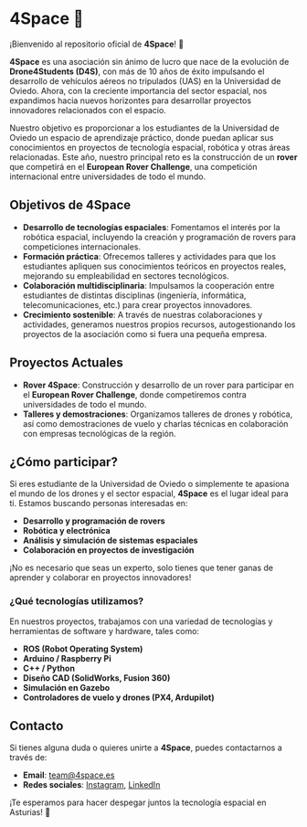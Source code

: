 # 4Space 🚀

¡Bienvenido al repositorio oficial de **4Space**! 🎉

**4Space** es una asociación sin ánimo de lucro que nace de la evolución de **Drone4Students (D4S)**, con más de 10 años de éxito impulsando el desarrollo de vehículos aéreos no tripulados (UAS) en la Universidad de Oviedo. Ahora, con la creciente importancia del sector espacial, nos expandimos hacia nuevos horizontes para desarrollar proyectos innovadores relacionados con el espacio.

Nuestro objetivo es proporcionar a los estudiantes de la Universidad de Oviedo un espacio de aprendizaje práctico, donde puedan aplicar sus conocimientos en proyectos de tecnología espacial, robótica y otras áreas relacionadas. Este año, nuestro principal reto es la construcción de un **rover** que competirá en el **European Rover Challenge**, una competición internacional entre universidades de todo el mundo.

## Objetivos de 4Space

- **Desarrollo de tecnologías espaciales**: Fomentamos el interés por la robótica espacial, incluyendo la creación y programación de rovers para competiciones internacionales.
- **Formación práctica**: Ofrecemos talleres y actividades para que los estudiantes apliquen sus conocimientos teóricos en proyectos reales, mejorando su empleabilidad en sectores tecnológicos.
- **Colaboración multidisciplinaria**: Impulsamos la cooperación entre estudiantes de distintas disciplinas (ingeniería, informática, telecomunicaciones, etc.) para crear proyectos innovadores.
- **Crecimiento sostenible**: A través de nuestras colaboraciones y actividades, generamos nuestros propios recursos, autogestionando los proyectos de la asociación como si fuera una pequeña empresa.

## Proyectos Actuales

- **Rover 4Space**: Construcción y desarrollo de un rover para participar en el **European Rover Challenge**, donde competiremos contra universidades de todo el mundo.
- **Talleres y demostraciones**: Organizamos talleres de drones y robótica, así como demostraciones de vuelo y charlas técnicas en colaboración con empresas tecnológicas de la región.

## ¿Cómo participar?

Si eres estudiante de la Universidad de Oviedo o simplemente te apasiona el mundo de los drones y el sector espacial, **4Space** es el lugar ideal para ti. Estamos buscando personas interesadas en:

- **Desarrollo y programación de rovers**
- **Robótica y electrónica**
- **Análisis y simulación de sistemas espaciales**
- **Colaboración en proyectos de investigación**

¡No es necesario que seas un experto, solo tienes que tener ganas de aprender y colaborar en proyectos innovadores!

### ¿Qué tecnologías utilizamos?

En nuestros proyectos, trabajamos con una variedad de tecnologías y herramientas de software y hardware, tales como:

- **ROS (Robot Operating System)**
- **Arduino / Raspberry Pi**
- **C++ / Python**
- **Diseño CAD (SolidWorks, Fusion 360)**
- **Simulación en Gazebo**
- **Controladores de vuelo y drones (PX4, Ardupilot)**

## Contacto

Si tienes alguna duda o quieres unirte a **4Space**, puedes contactarnos a través de:

- **Email**: [team@4space.es](mailto:team@4space.es)
- **Redes sociales**: [Instagram](https://instagram.com/4space.uniovi), [LinkedIn](https://linkedin.com/4space.uniovi)

¡Te esperamos para hacer despegar juntos la tecnología espacial en Asturias! 🌌


